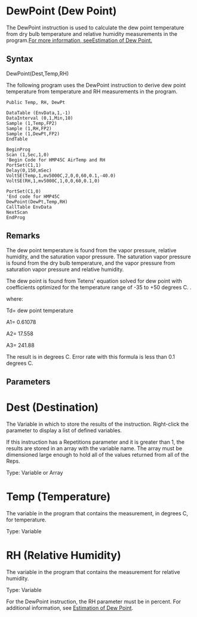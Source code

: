 # DewPoint (Dew Point)

The DewPoint instruction is used to calculate the dew point temperature from dry bulb temperature and relative humidity measurements in the program.[For more information, seeEstimation of Dew Point.](estimationofdewpoint.md)

## Syntax

DewPoint(Dest,Temp,RH)

The following program uses the DewPoint instruction to derive dew point temperature from temperature and RH measurements in the program.

```
Public Temp, RH, DewPt

DataTable (EnvData,1,-1)
DataInterval (0,1,Min,10)
Sample (1,Temp,FP2)
Sample (1,RH,FP2)
Sample (1,DewPt,FP2)
EndTable

BeginProg
Scan (1,Sec,1,0)
'Begin Code for HMP45C AirTemp and RH
PortSet(C1,1)
Delay(0,150,mSec)
VoltSE(Temp,1,mv5000C,2,0,0,60,0.1,-40.0)
VoltSE(RH,1,mv5000C,1,0,0,60,0.1,0)

PortSet(C1,0)
'End code for HMP45C
DewPoint(DewPt,Temp,RH)
CallTable EnvData
NextScan
EndProg
```

## Remarks

The dew point temperature is found from the vapor pressure, relative humidity, and the saturation vapor pressure. The saturation vapor pressure is found from the dry bulb temperature, and the vapor pressure from saturation vapor pressure and relative humidity.

The dew point is found from Tetens' equation solved for dew point with coefficients optimized for the temperature range of -35 to +50 degrees C. .

where:

Td= dew point temperature

A1= 0.61078

A2= 17.558

A3= 241.88

The result is in degrees C. Error rate with this formula is less than 0.1 degrees C.

## Parameters

# Dest (Destination)

The Variable in which to store the results of the instruction. Right-click the parameter to display a list of defined variables.

If this instruction has a Repetitions parameter and it is greater than 1, the results are stored in an array with the variable name. The array must be dimensioned large enough to hold all of the values returned from all of the Reps.

Type: Variable or Array

# Temp (Temperature)

The variable in the program that contains the measurement, in degrees C, for temperature.

Type: Variable

# RH (Relative Humidity)

The variable in the program that contains the measurement for relative humidity.

Type: Variable

For the DewPoint instruction, the RH parameter must be in percent. For additional information, see [Estimation of Dew Point](estimationofdewpoint.md).
